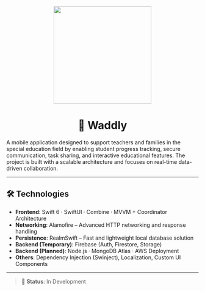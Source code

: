 <p align="center">
  <img src="https://github.com/user-attachments/assets/acab489a-fff8-45a8-80fb-ef777210dc72" width="256" />
</p>

<h1 align="center">📱 Waddly</h1>

A mobile application designed to support teachers and families in the special education field by enabling student progress tracking, secure communication, task sharing, and interactive educational features. The project is built with a scalable architecture and focuses on real-time data-driven collaboration.

---

## 🛠 Technologies

- **Frontend**: Swift 6 · SwiftUI · Combine · MVVM + Coordinator Architecture  
- **Networking**: Alamofire – Advanced HTTP networking and response handling  
- **Persistence**: RealmSwift – Fast and lightweight local database solution  
- **Backend (Temporary)**: Firebase (Auth, Firestore, Storage)  
- **Backend (Planned)**: Node.js · MongoDB Atlas · AWS Deployment  
- **Others**: Dependency Injection (Swinject), Localization, Custom UI Components

---

> 🚧 **Status**: In Development

